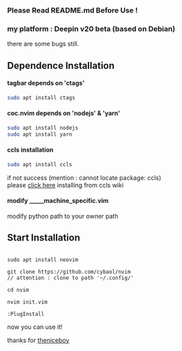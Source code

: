 ### Please Read README.md Before Use !

### my platform : Deepin v20 beta (based on Debian)

there are some bugs still.  

## Dependence Installation

#### tagbar depends on 'ctags'  
```sh
sudo apt install ctags  
```  
#### coc.nvim depends on 'nodejs' & 'yarn'  
```sh
sudo apt install nodejs  
sudo apt install yarn  
```  
#### ccls installation  
```sh
sudo apt install ccls  
```  
if not success (mention : cannot locate package: ccls)  
please [click here](https://github.com/MaskRay/ccls/wiki) installing from ccls wiki  

#### modify _____machine_specific.vim
modify python path to your owner path  

## Start Installation
```vim

sudo apt install neovim  

git clone https://github.com/cybaol/nvim  
// attention : clone to path '~/.config/'  

cd nvim  

nvim init.vim  

:PlugInstall  

```

now you can use it!  

thanks for [theniceboy](https://github.com/theniceboy/nvim)  

